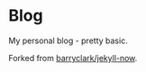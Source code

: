 # Blog
My personal blog - pretty basic.

Forked from [barryclark/jekyll-now](https://github.com/barryclark/jekyll-now).